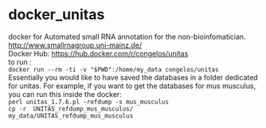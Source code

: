 # docker_unitas
docker for Automated small RNA annotation for the non-bioinfomatician. http://www.smallrnagroup.uni-mainz.de/      
Docker Hub: https://hub.docker.com/r/congelos/unitas   
to run :  
`docker run --rm -ti -v "$PWD":/home/my_data congelos/unitas`     
Essentially you would like to have saved the databases in a folder dedicated for unitas.
For example, if you want to get the databases for mus musculus, you can run this inside the docker:   
`perl unitas_1.7.6.pl -refdump -s mus_musculus`  
`cp -r  UNITAS_refdump_mus_musculus/ my_data/UNITAS_refdump_mus_musculus`
